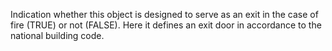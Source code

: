 ﻿Indication whether this object is designed to serve as an exit in the case of fire (TRUE) or not (FALSE).
Here it defines an exit door in accordance to the national building code.
